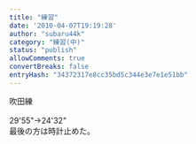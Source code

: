 ```yaml
---
title: "練習"
date: '2010-04-07T19:19:28'
author: "subaru44k"
category: "練習(中)"
status: "publish"
allowComments: true
convertBreaks: false
entryHash: "34372317e8cc35bd5c344e3e7e1e51bb"
---
```

吹田練<br>
<br>
29'55"→24'32"<br>
最後の方は時計止めた。
